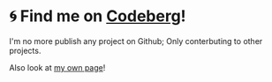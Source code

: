 # 🌀 Find me on [Codeberg](https://codeberg.org/mskf1383)!

I'm no more publish any project on Github; Only conterbuting to other projects.

Also look at [my own page](https://mskf1383.codeberg.page/)!
